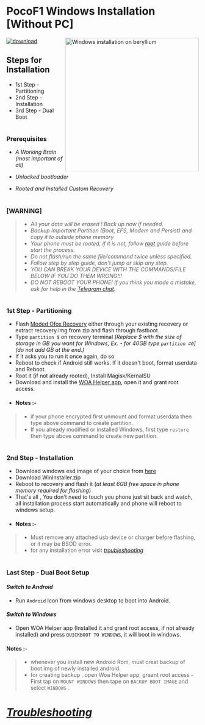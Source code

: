 # PocoF1 Windows Installation [Without PC]
<img align="right" src="beryllium.png" width="350" alt="Windows installation on beryllium">

[![download](https://github.com/Kumar-Jy/Windows-in-PocoF1-Without-PC/assets/20044626/3abc8b52-c5c6-4495-b623-d1312195d639)]()
## Steps for Installation
- 1st Step - Partitioning
- 2nd Step - Installation
- 3rd Step - Dual Boot
#
### Prerequisites
- _A Working Brain (most important of all)_

- _Unlocked bootloader_ 

- _Rooted and Installed Custom Recovery_
#
### [WARNING]
> - _All your data will be erased ! Back up now if needed._
> - _Backup Important Partition (Boot, EFS, Modem and Persist) and copy it to outside phone memory_
> - _Your phone must be rooted, if it is not, follow [root](https://github.com/Kumar-Jy/Windows-in-PocoF1-Without-PC/blob/main/guide/root.md) guide before start the process._
> - _Do not flash/run the same file/command twice unless specified._
> - _Follow step by step guide, don't jump or skip any step._
> - _YOU CAN BREAK YOUR DEVICE WITH THE COMMANDS/FILE BELOW IF YOU DO THEM WRONG!!!_
> - _DO NOT REBOOT YOUR PHONE! If you think you made a mistake, ask for help in the [Telegram chat](https://t.me/WinInstaller)._
#

### 1st Step - Partitioning
- Flash [Moded Ofox Recovery](https://github.com/Kumar-Jy/Windows-in-PocoF1-Without-PC/releases/tag/Moded-Ofox-Recovery) either through your existing recovery or extract recovery.img from zip and flash through fastboot.
- Type ` partition $ ` on recovery terminal _[Replace $ with the size of storage in GB you want for Windows, Ex. - for 40GB type `partition 40`] (do not add GB at the end.)_
- If it asks you to run it once again, do so
- Reboot to check if Android still works. If it doesn't boot, format userdata and Reboot.
- Root it (if not already rooted), Install Magisk/KernalSU
- Download and install the [WOA Helper app](https://github.com/Marius586/WoA-Helper-update/releases/tag/WOA), open it and grant root access.
- #### Notes :- 
> - if your phone encrypted first unmount and format userdata then type above command to create partition.
> - If you already modified or installed Windows, first type ` restore ` then type above command to create new partition. 
#

### 2nd Step - Installation
- Download windows esd image of your choice from [here](https://arkt-7.github.io/woawin/)
- Download WinInstaller.zip
- Reboot to recovery and flash it (_at least 6GB free space in phone memory required for flashing_)
- That's all , 
 You don't need to touch you phone just sit back and watch, all installation process start automatically and phone will reboot to windows setup.
- #### Notes :- 
> - Must remove any attached usb device or charger before flashing, or it may be BSOD error.
> - for any installation error visit _[troubleshooting](troubleshooting.md)_

#
### Last Step - Dual Boot Setup
#### _Switch to Android_
- Run `Android` Icon from windows desktop to boot into Android.
#### _Switch to Windows_
- Open WOA Helper app (Installed it and grant root access, if not already installed) and press ``QUICKBOOT TO WINDOWS``, it will boot in windows.
 
#### Notes :- 
> - whenever you install new Android Rom, must creat backup of boot.img of newly installed android.
> - for creating backup , open Woa Helper app, graant root access - First tap on ``MOUNT WINDOWS`` then tape on `` BACKUP BOOT IMAGE `` and select ``WINDOWS`` .
#
# _[Troubleshooting](troubleshooting.md)_






















